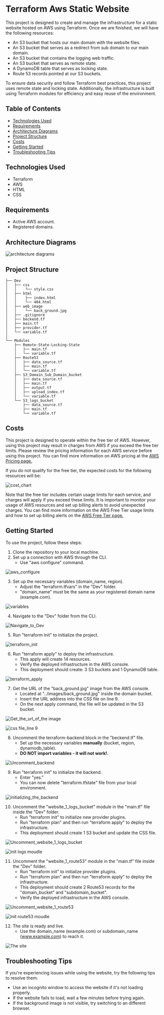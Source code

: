 # Terraform Aws Static Website
This project is designed to create and manage the infrastructure for a static website hosted on AWS using Terraform. Once we are finished, we will have the following resources:

- An S3 bucket that hosts our main domain with the website files.
- An S3 bucket that serves as a redirect from sub domain to our main domain.
- An S3 bucket that contains the logging web traffic.
- An S3 bucket that serves as remote state.
- A DynamoDB table that serves as locking state.
- Route 53 records pointed at our S3 buckets.

To ensure data security and follow Terraform best practices, this project uses remote state and locking state. Additionally, the infrastructure is built using Terraform modules for efficiency and easy reuse of the environment.

 ## Table of Contents
* [Technologies Used](#technologies-used)  
* [Requirements](#requirements)  
* [Architecture Diagrams](#architecture-diagrams)  
* [Project Structure](#project-structure)  
* [Costs](#costs)  
* [Getting Started](#getting-started)  
* [Troubleshooting Tips](#troubleshooting-tips)  
## Technologies Used
- Terraform
- AWS
- HTML
- CSS
## Requirements
- Active AWS account.
- Registered domains.

## Architecture Diagrams

![architecture diagrams](https://user-images.githubusercontent.com/111339448/224787086-05238c5a-e569-4f68-bd74-50e4a67da51e.png)
## Project Structure
~~~
├── Dev
│   ├── css
│   │    └── style.css
│   ├── html 
│   │    ├── index.html
│   │    └── 404.html
│   ├── web_image 
│   │    └── back_ground.jpg
│   ├── .gitignore
│   ├── beckend.tf
│   ├── main.tf
│   ├── provider.tf
│   └── variable.tf
│   
└── Modules
    ├── Remote-State-Locking-State
    │   ├── main.tf
    │   └── variable.tf
    ├── Route53
    │   ├── data_source.tf
    │   ├── main.tf
    │   └── variable.tf
    ├── S3_Domain_Sub_Dumain_bucket
    │   ├── data_source.tf
    │   ├── main.tf
    │   ├── output.tf
    │   ├── upload_index.tf
    │   └── variable.tf
    └── S3_logs_bucket
        ├── data_source.tf
        ├── main.tf
        └── variable.tf
~~~
## Costs
This project is designed to operate within the free tier of AWS. However, using this project may result in charges from AWS if you exceed the free tier limits. Please review the pricing information for each AWS service before using this project. You can find more information on AWS pricing at the <a href="https://aws.amazon.com/pricing/?aws-products-pricing.sort-by=item.additionalFields.productNameLowercase&aws-products-pricing.sort-order=asc&awsf.Free%20Tier%20Type=*all&awsf.tech-category=*all" target="_blank">AWS Pricing page.</a> 

If you do not qualify for the free tier, the expected costs for the following resources will be:

![cost_chart](https://user-images.githubusercontent.com/111339448/224671612-97d1afca-e50f-4dc3-a548-51d5dc3c6377.png)

Note that the free tier includes certain usage limits for each service, and charges will apply if you exceed these limits. It is important to monitor your usage of AWS resources and set up billing alerts to avoid unexpected charges. You can find more information on the AWS Free Tier usage limits and how to set up billing alerts on the <a href="https://aws.amazon.com/free/?all-free-tier.sort-by=item.additionalFields.SortRank&all-free-tier.sort-order=asc&awsf.Free%20Tier%20Types=*all&awsf.Free%20Tier%20Categories=*all" target="_blank">AWS Free Tier page.</a>

## Getting Started
To use the project, follow these steps:

1. Clone the repository to your local machine.
2. Set up a connection with AWS through the CLI.
    - Use "aws configure" command.

![aws_configure](https://user-images.githubusercontent.com/111339448/224536024-c1b4a3f8-7498-4144-a5f4-e0c5560fc40d.png)

3. Set up the necessary variables (domain_name, region).
    - Adjust the "terraform.tfvars" in the "Dev" folder.
    - "domain_name" must be the same as your registered domain name (example.com).

![variables](https://user-images.githubusercontent.com/111339448/224536160-f10ef14f-e5a9-4f64-a258-18125231e528.png)

4. Navigate to the "Dev" folder from the CLI.

![Navigate_to_Dev](https://user-images.githubusercontent.com/111339448/224536222-ffa2798a-5550-4759-a225-36dafbd71f10.png)

5. Run "terraform init" to initialize the project.

![terraform_init](https://user-images.githubusercontent.com/111339448/224535918-a02707dd-8938-48f4-84e3-7b1ed760fc68.png)

6. Run "terraform apply" to deploy the infrastructure.
   - This apply will create 14 resources.
   - Verify the deployed infrastructure in the AWS console.
   - This deployment should create: 3 S3 buckets and 1 DynamoDB table.

![terraform_apply](https://user-images.githubusercontent.com/111339448/224536471-7e3b9a34-7762-45a9-bb22-4a19aa831b49.png)

7. Get the URL of the "back_ground.jpg" image from the AWS console.
    - Located at "../images/back_ground.jpg" inside the domain bucket.
    - Insert the URL address into the CSS file on line 9.
    - On the next apply command, the file will be updated in the S3 bucket.

![Get_the_url_of_the image](https://user-images.githubusercontent.com/111339448/224537669-4334bb5a-c9df-42d0-a7d1-2c90df8f69e0.png)

![css file_line 9](https://user-images.githubusercontent.com/111339448/224538064-e02ca03b-6051-4070-b47c-2c7ba474475f.png)

8. Uncomment the terraform-backend block in the "beckend.tf" file.
    - Set up the necessary variables **manually** (bucket, region, dynamodb_table).
    - **DO NOT import variables - it will not work!.**

![Uncomment_backend](https://user-images.githubusercontent.com/111339448/224539380-513d3ced-efeb-4240-b8b6-7873e4259bad.gif)

9. Run "terraform init" to initialize the backend.
    - Enter "yes."
    - You can now delete "terraform.tfstate" file from your local environment.
    
![initializing_the_backend](https://user-images.githubusercontent.com/111339448/224539677-0cff9211-9bb6-4683-a21d-b59592fbf8df.png)
   
10. Uncomment the "website_1_logs_bucket" module in the "main.tf" file inside the "Dev" folder.
    - Run "terraform init" to initialize new provider plugins.
    - Run "terraform plan" and then run "terraform apply" to deploy the infrastructure.
    - This deployment should create 1 S3 bucket and update the CSS file.

![Uncomment_website_1_logs_bucket](https://user-images.githubusercontent.com/111339448/224539913-12fb20a3-2e6f-41db-9dae-17fa70223594.gif)

![init logs moudle](https://user-images.githubusercontent.com/111339448/224625130-e31ae528-8763-458b-ab9c-ed69211a6c04.png)

11. Uncomment the "website_1_route53" module in the "main.tf" file inside the "Dev" folder.
    - Run "terraform init" to initialize provider plugins.
    - Run "terraform plan" and then run "terraform apply" to deploy the infrastructure.
    - This deployment should create 2 Route53 records for the "domain_bucket" and "subdomain_bucket".
    - Verify the deployed infrastructure in the AWS console.

![Uncomment_website_1_route53](https://user-images.githubusercontent.com/111339448/224540383-cf158668-bd22-4b9f-bdb6-4d6c09d9cc8c.gif)

![init route53 moudle ](https://user-images.githubusercontent.com/111339448/224540711-491a0317-1522-402b-b984-c9a26616629b.png)

12. The site is ready and live.
    - Use the domain_name (example.com) or subdomain_name (www.example.com) to reach it.

![The site](https://user-images.githubusercontent.com/111339448/224541029-b9bd640d-43cc-4d55-8d0d-1b9cf17c86e2.png)

## Troubleshooting Tips

If you're experiencing issues while using the website, try the following tips to resolve them:
- Use an incognito window to access the website if it's not loading properly.
- If the website fails to load, wait a few minutes before trying again.
- If the background image is not visible, try switching to an different browser.